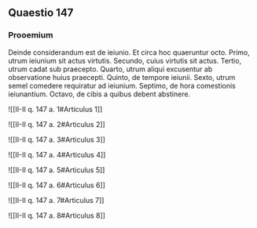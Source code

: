 ## Quaestio 147

### Prooemium

Deinde considerandum est de ieiunio. Et circa hoc quaeruntur octo. Primo, utrum ieiunium sit actus virtutis. Secundo, cuius virtutis sit actus. Tertio, utrum cadat sub praecepto. Quarto, utrum aliqui excusentur ab observatione huius praecepti. Quinto, de tempore ieiunii. Sexto, utrum semel comedere requiratur ad ieiunium. Septimo, de hora comestionis ieiunantium. Octavo, de cibis a quibus debent abstinere.

![[II-II q. 147 a. 1#Articulus 1]]

![[II-II q. 147 a. 2#Articulus 2]]

![[II-II q. 147 a. 3#Articulus 3]]

![[II-II q. 147 a. 4#Articulus 4]]

![[II-II q. 147 a. 5#Articulus 5]]

![[II-II q. 147 a. 6#Articulus 6]]

![[II-II q. 147 a. 7#Articulus 7]]

![[II-II q. 147 a. 8#Articulus 8]]

